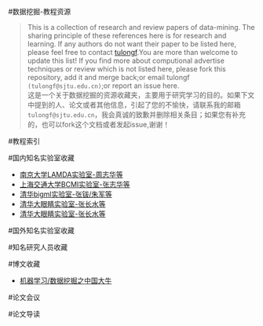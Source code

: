 #数据挖掘-教程资源
>This is a collection of research and review papers of data-mining. The sharing principle of these references here is for research and learning.
If any authors do not want their paper to be listed here, please feel free to contact [tulongf](https://github.com/Tulongf/).You are more than welcome to update this list! If you find more about computional advertise techniques or review which is not listed here, please fork this repository, add it and merge back;or email tulongf `(tulongf@sjtu.edu.cn)`;or report an issue here.<br> 
>这是一个关于数据挖掘的资源收藏夹，主要用于研究学习的目的。如果下文中提到的人、论文或者其他信息，引起了您的不愉快，请联系我的邮箱`tulongf@sjtu.edu.cn`，我会真诚的致歉并删除相关条目；如果您有补充的，也可以fork这个文档或者发起issue,谢谢！<br> 

#教程索引


#国内知名实验室收藏
* [南京大学LAMDA实验室-周志华等](http://lamda.nju.edu.cn/)
* [上海交通大学BCMI实验室-张志华等](http://bcmi.sjtu.edu.cn/)
* [清华bigml实验室-张钹/朱军等](http://bcmi.sjtu.edu.cn/)
* [清华大眼睛实验室-张长水等](http://bigeye.au.tsinghua.edu.cn/)
* [清华大眼睛实验室-张长水等](http://bigeye.au.tsinghua.edu.cn/)

#国外知名实验室收藏

#知名研究人员收藏


#博文收藏
* [机器学习/数据挖掘之中国大牛](http://blog.csdn.net/playoffs/article/details/7588597)

#论文会议




#论文导读



